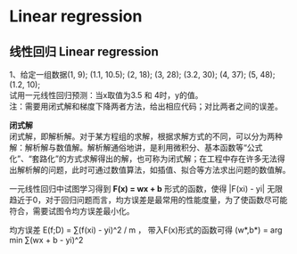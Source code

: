 # Linear regression
## 线性回归 Linear regression
1、给定一组数据(1, 9); (1.1, 10.5); (2, 18); (3, 28); (3.2, 30); (4, 37); (5, 48); (1.2, 10);   
试用一元线性回归预测：当x取值为3.5 和 4时，y的值。  
注：需要用闭式解和梯度下降两者方法，给出相应代码；对比两者之间的误差。 

**闭式解**  
闭式解，即解析解。对于某方程组的求解，根据求解方式的不同，可以分为两种解：解析解与数值解。解析解通俗地讲，是利用微积分、基本函数等“公式化”、“套路化”的方式求解得出的解，也可称为闭式解；在工程中存在许多无法得出解析解的问题，此时可通过数值算法，如插值、拟合等方法求出问题的数值解。   

一元线性回归中试图学习得到 **F(x) = wx + b** 形式的函数，使得 |F(xi) - yi| 无限趋近于0，对于回归问题而言，均方误差是最常用的性能度量，为了使函数尽可能符合，需要试图令均方误差最小化。    

均方误差 E(f;D) = ∑(f(xi) - yi)^2 / m ， 带入F(x)形式的函数可得 (w*,b*) = arg min ∑(wx + b - yi)^2
